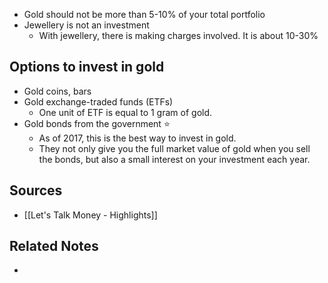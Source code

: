 - Gold should not be more than 5-10% of your total portfolio
- Jewellery is not an investment
	- With jewellery, there is making charges involved. It is about 10-30%

## Options to invest in gold
- Gold coins, bars
- Gold exchange-traded funds (ETFs)
	- One unit of ETF is equal to 1 gram of gold.
- Gold bonds from the government ⭐️
	- As of 2017, this is the best way to invest in gold.
	- They not only give you the full market value of gold when you sell the bonds, but also a small interest on your investment each year.

## Sources
- [[Let's Talk Money - Highlights]]

## Related Notes
- 